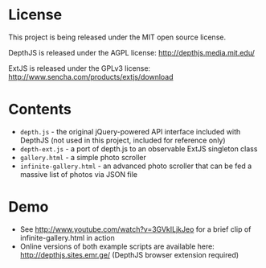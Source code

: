 License
=======
This project is being released under the MIT open source license.

DepthJS is released under the AGPL license: http://depthjs.media.mit.edu/

ExtJS is released under the GPLv3 license: http://www.sencha.com/products/extjs/download


Contents
========
*   `depth.js` - the original jQuery-powered API interface included with DepthJS (not used in this project, included for reference only)
*   `depth-ext.js` - a port of depth.js to an observable ExtJS singleton class
*   `gallery.html` - a simple photo scroller
*   `infinite-gallery.html` - an advanced photo scroller that can be fed a massive list of photos via JSON file

Demo
====
*   See http://www.youtube.com/watch?v=3GVkILjkJeo for a brief clip of infinite-gallery.html in action
*   Online versions of both example scripts are available here: http://depthjs.sites.emr.ge/ (DepthJS browser extension required)